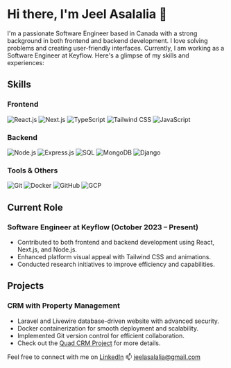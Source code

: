 # Hi there, I'm Jeel Asalalia 👋

I'm a passionate Software Engineer based in Canada with a strong background in both frontend and backend development. I love solving problems and creating user-friendly interfaces. Currently, I am working as a Software Engineer at Keyflow. Here's a glimpse of my skills and experiences:

## Skills
### Frontend
![React.js](https://img.shields.io/badge/-React.js-61DAFB?style=flat-square&logo=react&logoColor=white)
![Next.js](https://img.shields.io/badge/-Next.js-000000?style=flat-square&logo=next.js&logoColor=white)
![TypeScript](https://img.shields.io/badge/-TypeScript-3178C6?style=flat-square&logo=typescript&logoColor=white)
![Tailwind CSS](https://img.shields.io/badge/-Tailwind_CSS-38B2AC?style=flat-square&logo=tailwind-css&logoColor=white)
![JavaScript](https://img.shields.io/badge/-JavaScript-F7DF1E?style=flat-square&logo=javascript&logoColor=white)


### Backend
![Node.js](https://img.shields.io/badge/-Node.js-339933?style=flat-square&logo=node.js&logoColor=white)
![Express.js](https://img.shields.io/badge/-Express.js-000000?style=flat-square&logo=express&logoColor=white)
![SQL](https://img.shields.io/badge/-SQL-4479A1?style=flat-square&logo=postgresql&logoColor=white)
![MongoDB](https://img.shields.io/badge/-MongoDB-47A248?style=flat-square&logo=mongodb&logoColor=white)
![Django](https://img.shields.io/badge/-Django-092E20?style=flat-square&logo=django&logoColor=white)

### Tools & Others
![Git](https://img.shields.io/badge/-Git-F05032?style=flat-square&logo=git&logoColor=white)
![Docker](https://img.shields.io/badge/-Docker-2496ED?style=flat-square&logo=docker&logoColor=white)
![GitHub](https://img.shields.io/badge/-GitHub-181717?style=flat-square&logo=github&logoColor=white)
![GCP](https://img.shields.io/badge/-GCP-4285F4?style=flat-square&logo=google-cloud&logoColor=white)

## Current Role

### Software Engineer at Keyflow (October 2023 – Present)
- Contributed to both frontend and backend development using React, Next.js, and Node.js.
- Enhanced platform visual appeal with Tailwind CSS and animations.
- Conducted research initiatives to improve efficiency and capabilities.

## Projects

### CRM with Property Management
- Laravel and Livewire database-driven website with advanced security.
- Docker containerization for smooth deployment and scalability.
- Implemented Git version control for efficient collaboration.
- Check out the [Quad CRM Project](https://www.algonquincollege.com/applied-research/2022/08/quad-crm-customer-relationship-management/) for more details.


Feel free to connect with me on [LinkedIn](https://www.linkedin.com/in/jeel-asalalia-47b798210/)
📫 jeelasalalia@gmail.com
